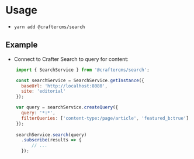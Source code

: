# Usage

- `yarn add @craftercms/search`

## Example

- Connect to Crafter Search to query for content:

```js
    import { SearchService } from '@craftercms/search';

    const searchService = SearchService.getInstance({
      baseUrl: 'http://localhost:8080', 
      site: 'editorial'
    });

    var query = searchService.createQuery({
      query: '*:*',
      filterQueries: ['content-type:/page/article', 'featured_b:true']
    });
    
    searchService.search(query)
      .subscribe(results => {
          // ...
      });
```
